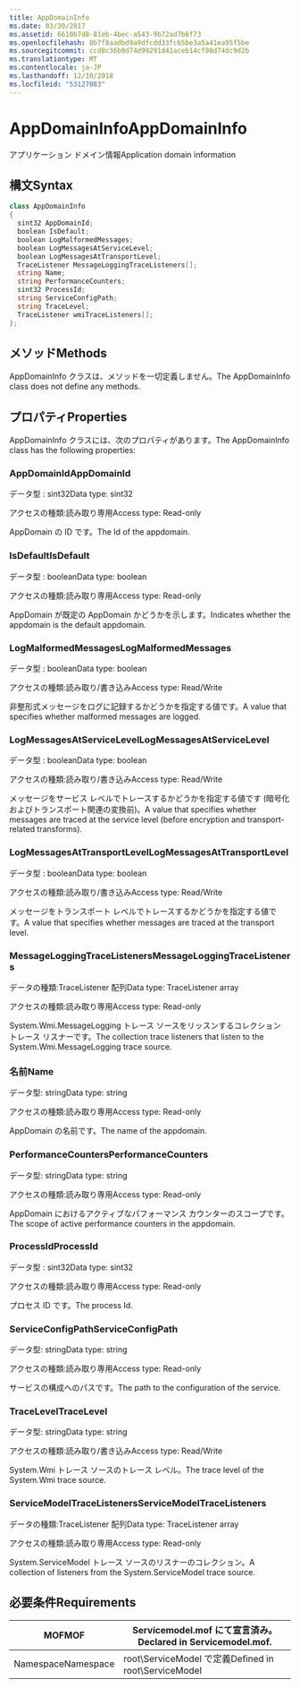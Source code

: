 ```yaml
---
title: AppDomainInfo
ms.date: 03/30/2017
ms.assetid: 6610b7d8-81eb-4bec-a543-9b72ad7b6f73
ms.openlocfilehash: 0b7f8aadbd9a9dfcdd33fc65be3a5a41ea95f5be
ms.sourcegitcommit: ccd8c36b0d74d99291d41aceb14cf98d74dc9d2b
ms.translationtype: MT
ms.contentlocale: ja-JP
ms.lasthandoff: 12/10/2018
ms.locfileid: "53127083"
---
```

# <a name="appdomaininfo"></a><span data-ttu-id="50171-102">AppDomainInfo</span><span class="sxs-lookup"><span data-stu-id="50171-102">AppDomainInfo</span></span>
<span data-ttu-id="50171-103">アプリケーション ドメイン情報</span><span class="sxs-lookup"><span data-stu-id="50171-103">Application domain information</span></span>  
  
## <a name="syntax"></a><span data-ttu-id="50171-104">構文</span><span class="sxs-lookup"><span data-stu-id="50171-104">Syntax</span></span>  
  
```csharp
class AppDomainInfo  
{  
  sint32 AppDomainId;  
  boolean IsDefault;  
  boolean LogMalformedMessages;  
  boolean LogMessagesAtServiceLevel;  
  boolean LogMessagesAtTransportLevel;  
  TraceListener MessageLoggingTraceListeners[];  
  string Name;  
  string PerformanceCounters;  
  sint32 ProcessId;  
  string ServiceConfigPath;  
  string TraceLevel;  
  TraceListener wmiTraceListeners[];  
};  
```  
  
## <a name="methods"></a><span data-ttu-id="50171-105">メソッド</span><span class="sxs-lookup"><span data-stu-id="50171-105">Methods</span></span>  
 <span data-ttu-id="50171-106">AppDomainInfo クラスは、メソッドを一切定義しません。</span><span class="sxs-lookup"><span data-stu-id="50171-106">The AppDomainInfo class does not define any methods.</span></span>  
  
## <a name="properties"></a><span data-ttu-id="50171-107">プロパティ</span><span class="sxs-lookup"><span data-stu-id="50171-107">Properties</span></span>  
 <span data-ttu-id="50171-108">AppDomainInfo クラスには、次のプロパティがあります。</span><span class="sxs-lookup"><span data-stu-id="50171-108">The AppDomainInfo class has the following properties:</span></span>  
  
### <a name="appdomainid"></a><span data-ttu-id="50171-109">AppDomainId</span><span class="sxs-lookup"><span data-stu-id="50171-109">AppDomainId</span></span>  
 <span data-ttu-id="50171-110">データ型 : sint32</span><span class="sxs-lookup"><span data-stu-id="50171-110">Data type: sint32</span></span>  
  
 <span data-ttu-id="50171-111">アクセスの種類:読み取り専用</span><span class="sxs-lookup"><span data-stu-id="50171-111">Access type: Read-only</span></span>  
  
 <span data-ttu-id="50171-112">AppDomain の ID です。</span><span class="sxs-lookup"><span data-stu-id="50171-112">The Id of the appdomain.</span></span>  
  
### <a name="isdefault"></a><span data-ttu-id="50171-113">IsDefault</span><span class="sxs-lookup"><span data-stu-id="50171-113">IsDefault</span></span>  
 <span data-ttu-id="50171-114">データ型 : boolean</span><span class="sxs-lookup"><span data-stu-id="50171-114">Data type: boolean</span></span>  
  
 <span data-ttu-id="50171-115">アクセスの種類:読み取り専用</span><span class="sxs-lookup"><span data-stu-id="50171-115">Access type: Read-only</span></span>  
  
 <span data-ttu-id="50171-116">AppDomain が既定の AppDomain かどうかを示します。</span><span class="sxs-lookup"><span data-stu-id="50171-116">Indicates whether the appdomain is the default appdomain.</span></span>  
  
### <a name="logmalformedmessages"></a><span data-ttu-id="50171-117">LogMalformedMessages</span><span class="sxs-lookup"><span data-stu-id="50171-117">LogMalformedMessages</span></span>  
 <span data-ttu-id="50171-118">データ型 : boolean</span><span class="sxs-lookup"><span data-stu-id="50171-118">Data type: boolean</span></span>  
  
 <span data-ttu-id="50171-119">アクセスの種類:読み取り/書き込み</span><span class="sxs-lookup"><span data-stu-id="50171-119">Access type: Read/Write</span></span>  
  
 <span data-ttu-id="50171-120">非整形式メッセージをログに記録するかどうかを指定する値です。</span><span class="sxs-lookup"><span data-stu-id="50171-120">A value that specifies whether malformed messages are logged.</span></span>  
  
### <a name="logmessagesatservicelevel"></a><span data-ttu-id="50171-121">LogMessagesAtServiceLevel</span><span class="sxs-lookup"><span data-stu-id="50171-121">LogMessagesAtServiceLevel</span></span>  
 <span data-ttu-id="50171-122">データ型 : boolean</span><span class="sxs-lookup"><span data-stu-id="50171-122">Data type: boolean</span></span>  
  
 <span data-ttu-id="50171-123">アクセスの種類:読み取り/書き込み</span><span class="sxs-lookup"><span data-stu-id="50171-123">Access type: Read/Write</span></span>  
  
 <span data-ttu-id="50171-124">メッセージをサービス レベルでトレースするかどうかを指定する値です (暗号化およびトランスポート関連の変換前)。</span><span class="sxs-lookup"><span data-stu-id="50171-124">A value that specifies whether messages are traced at the service level (before encryption and transport-related transforms).</span></span>  
  
### <a name="logmessagesattransportlevel"></a><span data-ttu-id="50171-125">LogMessagesAtTransportLevel</span><span class="sxs-lookup"><span data-stu-id="50171-125">LogMessagesAtTransportLevel</span></span>  
 <span data-ttu-id="50171-126">データ型 : boolean</span><span class="sxs-lookup"><span data-stu-id="50171-126">Data type: boolean</span></span>  
  
 <span data-ttu-id="50171-127">アクセスの種類:読み取り/書き込み</span><span class="sxs-lookup"><span data-stu-id="50171-127">Access type: Read/Write</span></span>  
  
 <span data-ttu-id="50171-128">メッセージをトランスポート レベルでトレースするかどうかを指定する値です。</span><span class="sxs-lookup"><span data-stu-id="50171-128">A value that specifies whether messages are traced at the transport level.</span></span>  
  
### <a name="messageloggingtracelisteners"></a><span data-ttu-id="50171-129">MessageLoggingTraceListeners</span><span class="sxs-lookup"><span data-stu-id="50171-129">MessageLoggingTraceListeners</span></span>  
 <span data-ttu-id="50171-130">データの種類:TraceListener 配列</span><span class="sxs-lookup"><span data-stu-id="50171-130">Data type: TraceListener array</span></span>  
  
 <span data-ttu-id="50171-131">アクセスの種類:読み取り専用</span><span class="sxs-lookup"><span data-stu-id="50171-131">Access type: Read-only</span></span>  
  
 <span data-ttu-id="50171-132">System.Wmi.MessageLogging トレース ソースをリッスンするコレクション トレース リスナーです。</span><span class="sxs-lookup"><span data-stu-id="50171-132">The collection trace listeners that listen to the System.Wmi.MessageLogging trace source.</span></span>  
  
### <a name="name"></a><span data-ttu-id="50171-133">名前</span><span class="sxs-lookup"><span data-stu-id="50171-133">Name</span></span>  
 <span data-ttu-id="50171-134">データ型: string</span><span class="sxs-lookup"><span data-stu-id="50171-134">Data type: string</span></span>  
  
 <span data-ttu-id="50171-135">アクセスの種類:読み取り専用</span><span class="sxs-lookup"><span data-stu-id="50171-135">Access type: Read-only</span></span>  
  
 <span data-ttu-id="50171-136">AppDomain の名前です。</span><span class="sxs-lookup"><span data-stu-id="50171-136">The name of the appdomain.</span></span>  
  
### <a name="performancecounters"></a><span data-ttu-id="50171-137">PerformanceCounters</span><span class="sxs-lookup"><span data-stu-id="50171-137">PerformanceCounters</span></span>  
 <span data-ttu-id="50171-138">データ型: string</span><span class="sxs-lookup"><span data-stu-id="50171-138">Data type: string</span></span>  
  
 <span data-ttu-id="50171-139">アクセスの種類:読み取り専用</span><span class="sxs-lookup"><span data-stu-id="50171-139">Access type: Read-only</span></span>  
  
 <span data-ttu-id="50171-140">AppDomain におけるアクティブなパフォーマンス カウンターのスコープです。</span><span class="sxs-lookup"><span data-stu-id="50171-140">The scope of active performance counters in the appdomain.</span></span>  
  
### <a name="processid"></a><span data-ttu-id="50171-141">ProcessId</span><span class="sxs-lookup"><span data-stu-id="50171-141">ProcessId</span></span>  
 <span data-ttu-id="50171-142">データ型 : sint32</span><span class="sxs-lookup"><span data-stu-id="50171-142">Data type: sint32</span></span>  
  
 <span data-ttu-id="50171-143">アクセスの種類:読み取り専用</span><span class="sxs-lookup"><span data-stu-id="50171-143">Access type: Read-only</span></span>  
  
 <span data-ttu-id="50171-144">プロセス ID です。</span><span class="sxs-lookup"><span data-stu-id="50171-144">The process Id.</span></span>  
  
### <a name="serviceconfigpath"></a><span data-ttu-id="50171-145">ServiceConfigPath</span><span class="sxs-lookup"><span data-stu-id="50171-145">ServiceConfigPath</span></span>  
 <span data-ttu-id="50171-146">データ型: string</span><span class="sxs-lookup"><span data-stu-id="50171-146">Data type: string</span></span>  
  
 <span data-ttu-id="50171-147">アクセスの種類:読み取り専用</span><span class="sxs-lookup"><span data-stu-id="50171-147">Access type: Read-only</span></span>  
  
 <span data-ttu-id="50171-148">サービスの構成へのパスです。</span><span class="sxs-lookup"><span data-stu-id="50171-148">The path to the configuration of the service.</span></span>  
  
### <a name="tracelevel"></a><span data-ttu-id="50171-149">TraceLevel</span><span class="sxs-lookup"><span data-stu-id="50171-149">TraceLevel</span></span>  
 <span data-ttu-id="50171-150">データ型: string</span><span class="sxs-lookup"><span data-stu-id="50171-150">Data type: string</span></span>  
  
 <span data-ttu-id="50171-151">アクセスの種類:読み取り/書き込み</span><span class="sxs-lookup"><span data-stu-id="50171-151">Access type: Read/Write</span></span>  
  
 <span data-ttu-id="50171-152">System.Wmi トレース ソースのトレース レベル。</span><span class="sxs-lookup"><span data-stu-id="50171-152">The trace level of the System.Wmi trace source.</span></span>  
  
### <a name="servicemodeltracelisteners"></a><span data-ttu-id="50171-153">ServiceModelTraceListeners</span><span class="sxs-lookup"><span data-stu-id="50171-153">ServiceModelTraceListeners</span></span>  
 <span data-ttu-id="50171-154">データの種類:TraceListener 配列</span><span class="sxs-lookup"><span data-stu-id="50171-154">Data type: TraceListener array</span></span>  
  
 <span data-ttu-id="50171-155">アクセスの種類:読み取り専用</span><span class="sxs-lookup"><span data-stu-id="50171-155">Access type: Read-only</span></span>  
  
 <span data-ttu-id="50171-156">System.ServiceModel トレース ソースのリスナーのコレクション。</span><span class="sxs-lookup"><span data-stu-id="50171-156">A collection of listeners from the System.ServiceModel trace source.</span></span>  
  
## <a name="requirements"></a><span data-ttu-id="50171-157">必要条件</span><span class="sxs-lookup"><span data-stu-id="50171-157">Requirements</span></span>  
  
|<span data-ttu-id="50171-158">MOF</span><span class="sxs-lookup"><span data-stu-id="50171-158">MOF</span></span>|<span data-ttu-id="50171-159">Servicemodel.mof にて宣言済み。</span><span class="sxs-lookup"><span data-stu-id="50171-159">Declared in Servicemodel.mof.</span></span>|  
|---------|-----------------------------------|  
|<span data-ttu-id="50171-160">Namespace</span><span class="sxs-lookup"><span data-stu-id="50171-160">Namespace</span></span>|<span data-ttu-id="50171-161">root\ServiceModel で定義</span><span class="sxs-lookup"><span data-stu-id="50171-161">Defined in root\ServiceModel</span></span>|
